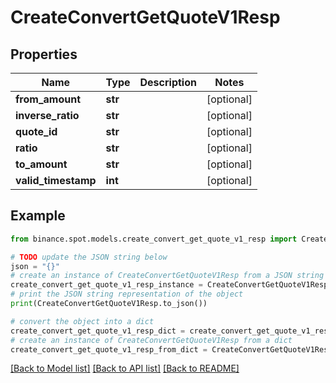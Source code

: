 # CreateConvertGetQuoteV1Resp


## Properties

Name | Type | Description | Notes
------------ | ------------- | ------------- | -------------
**from_amount** | **str** |  | [optional] 
**inverse_ratio** | **str** |  | [optional] 
**quote_id** | **str** |  | [optional] 
**ratio** | **str** |  | [optional] 
**to_amount** | **str** |  | [optional] 
**valid_timestamp** | **int** |  | [optional] 

## Example

```python
from binance.spot.models.create_convert_get_quote_v1_resp import CreateConvertGetQuoteV1Resp

# TODO update the JSON string below
json = "{}"
# create an instance of CreateConvertGetQuoteV1Resp from a JSON string
create_convert_get_quote_v1_resp_instance = CreateConvertGetQuoteV1Resp.from_json(json)
# print the JSON string representation of the object
print(CreateConvertGetQuoteV1Resp.to_json())

# convert the object into a dict
create_convert_get_quote_v1_resp_dict = create_convert_get_quote_v1_resp_instance.to_dict()
# create an instance of CreateConvertGetQuoteV1Resp from a dict
create_convert_get_quote_v1_resp_from_dict = CreateConvertGetQuoteV1Resp.from_dict(create_convert_get_quote_v1_resp_dict)
```
[[Back to Model list]](../README.md#documentation-for-models) [[Back to API list]](../README.md#documentation-for-api-endpoints) [[Back to README]](../README.md)


